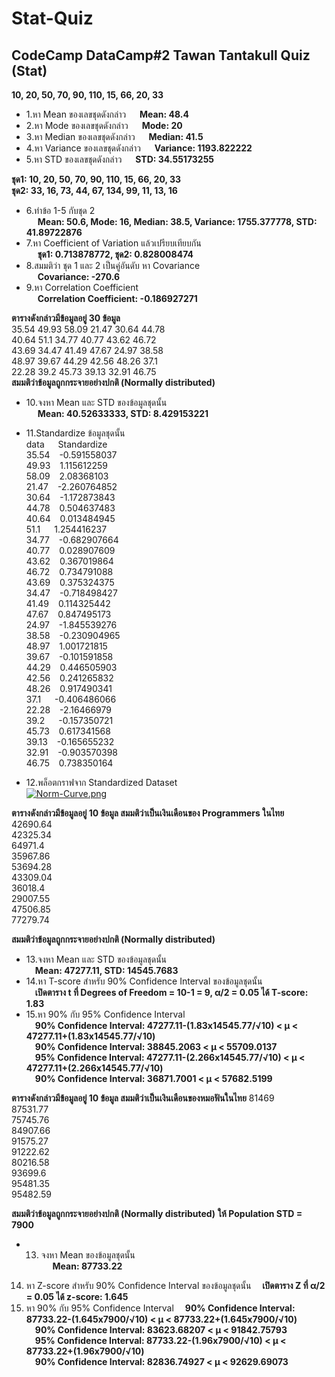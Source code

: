 # Stat-Quiz
## CodeCamp DataCamp#2 Tawan Tantakull Quiz (Stat)
**10, 20, 50, 70, 90, 110, 15, 66, 20, 33**  
* 1.หา Mean ของเลขชุดดังกล่าว &emsp; **Mean: 48.4**  
* 2.หา Mode ของเลขชุดดังกล่าว &emsp; **Mode: 20**  
* 3.หา Median ของเลขชุดดังกล่าว &emsp; **Median: 41.5**  
* 4.หา Variance ของเลขชุดดังกล่าว &emsp; **Variance: 1193.822222**  
* 5.หา STD ของเลขชุดดังกล่าว &emsp; **STD: 34.55173255**  

**ชุด1: 10, 20, 50, 70, 90, 110, 15, 66, 20, 33**  
**ชุด2: 33, 16, 73, 44, 67, 134, 99, 11, 13, 16**  
* 6.ทำข้อ 1-5 กับชุด 2  
&emsp; **Mean: 50.6, Mode: 16, Median: 38.5, Variance: 1755.377778, STD: 41.89722876**  
* 7.หา Coefficient of Variation แล้วเปรียบเทียบกัน  
&emsp; **ชุด1: 0.713878772, ชุด2: 0.828008474**  
* 8.สมมติว่า ชุด 1 และ 2 เป็นคู่อันดับ หา Covariance  
&emsp; **Covariance: -270.6**  
* 9.หา Correlation Coefficient  
&emsp; **Correlation Coefficient: -0.186927271**  

**ตารางดังกล่าวมีข้อมูลอยู่ 30 ข้อมูล**  
35.54	49.93	58.09	21.47	30.64	44.78  
40.64	51.1	34.77	40.77	43.62	46.72  
43.69	34.47	41.49	47.67	24.97	38.58  
48.97	39.67	44.29	42.56	48.26	37.1  
22.28	39.2	45.73	39.13	32.91	46.75  
**สมมติว่าข้อมูลถูกกระจายอย่างปกติ (Normally distributed)**  
* 10.จงหา Mean และ STD ของข้อมูลชุดนั้น  
&emsp; **Mean: 40.52633333, STD: 8.429153221**  
* 11.Standardize ข้อมูลชุดนั้น  
data &emsp; Standardize  
35.54	&ensp; -0.591558037  
49.93 &ensp; 1.115612259  
58.09	&ensp; 2.08368103  
21.47	&ensp; -2.260764852  
30.64	&ensp; -1.172873843  
44.78	&ensp; 0.504637483  
40.64	&ensp; 0.013484945  
51.1	&emsp; 1.254416237  
34.77	&ensp; -0.682907664  
40.77	&ensp; 0.028907609  
43.62	&ensp; 0.367019864  
46.72	&ensp; 0.734791088  
43.69	&ensp; 0.375324375  
34.47	&ensp; -0.718498427  
41.49	&ensp; 0.114325442  
47.67	&ensp; 0.847495173  
24.97	&ensp; -1.845539276  
38.58	&ensp; -0.230904965  
48.97	&ensp; 1.001721815  
39.67	&ensp; -0.101591858  
44.29	&ensp; 0.446505903  
42.56	&ensp; 0.241265832  
48.26	&ensp; 0.917490341  
37.1	&emsp; -0.406486066  
22.28	&ensp; -2.16466979  
39.2	&emsp; -0.157350721  
45.73	&ensp; 0.617341568  
39.13	&ensp; -0.165655232  
32.91	&ensp; -0.903570398  
46.75	&ensp; 0.738350164  
 
* 12.พล็อตกราฟจาก Standardized Dataset  
[![Norm-Curve.png](https://i.postimg.cc/cLmkrH4f/Norm-Curve.png)](https://postimg.cc/PCCQ7dDq)

**ตารางดังกล่าวมีข้อมูลอยู่ 10 ข้อมูล สมมติว่าเป็นเงินเดือนของ Programmers ในไทย**
42690.64  
42325.34  
64971.4  
35967.86  
53694.28  
43309.04  
36018.4  
29007.55  
47506.85  
77279.74  

**สมมติว่าข้อมูลถูกกระจายอย่างปกติ (Normally distributed)**  
* 13.จงหา Mean และ STD ของข้อมูลชุดนั้น  
&emsp;**Mean: 47277.11, STD: 14545.7683**  
* 14.หา T-score สำหรับ 90% Confidence Interval ของข้อมูลชุดนั้น  
&emsp;**เปิดตาราง t ที่ Degrees of Freedom = 10-1 = 9, α/2 = 0.05 ได้ T-score: 1.83**  
* 15.หา 90% กับ 95% Confidence Interval  
&emsp;**90% Confidence Interval: 47277.11-(1.83x14545.77/√10) < μ < 47277.11+(1.83x14545.77/√10)**  
&emsp;**90% Confidence Interval: 38845.2063 < μ < 55709.0137**  
&emsp;**95% Confidence Interval: 47277.11-(2.266x14545.77/√10) < μ < 47277.11+(2.266x14545.77/√10)**  
&emsp;**90% Confidence Interval: 36871.7001 < μ < 57682.5199**  

**ตารางดังกล่าวมีข้อมูลอยู่ 10 ข้อมูล สมมติว่าเป็นเงินเดือนของหมอฟันในไทย**
81469  
87531.77  
75745.76  
84907.66  
91575.27  
91222.62  
80216.58  
93699.6  
95481.35  
95482.59  

**สมมติว่าข้อมูลถูกกระจายอย่างปกติ (Normally distributed)**
**ให้ Population STD = 7900**  
* 13. จงหา Mean ของข้อมูลชุดนั้น  
&emsp; **Mean: 87733.22**  
14. หา Z-score สำหรับ 90% Confidence Interval ของข้อมูลชุดนั้น
&emsp;**เปิดตาราง Z ที่ α/2 = 0.05 ได้ z-score: 1.645**
15. หา 90% กับ 95% Confidence Interval
&emsp;**90% Confidence Interval: 87733.22-(1.645x7900/√10) < μ < 87733.22+(1.645x7900/√10)**  
&emsp;**90% Confidence Interval: 83623.68207 < μ < 91842.75793**  
&emsp;**95% Confidence Interval: 87733.22-(1.96x7900/√10) < μ < 87733.22+(1.96x7900/√10)**  
&emsp;**90% Confidence Interval: 82836.74927 < μ < 92629.69073**  
